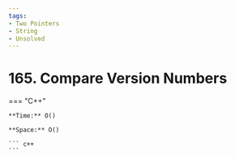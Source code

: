 ```yaml
---
tags:
- Two Pointers
- String
- Unsolved
---
```



# 165. Compare Version Numbers

=== "C++"

    **Time:** O()

    **Space:** O()

    ``` c++
    ```